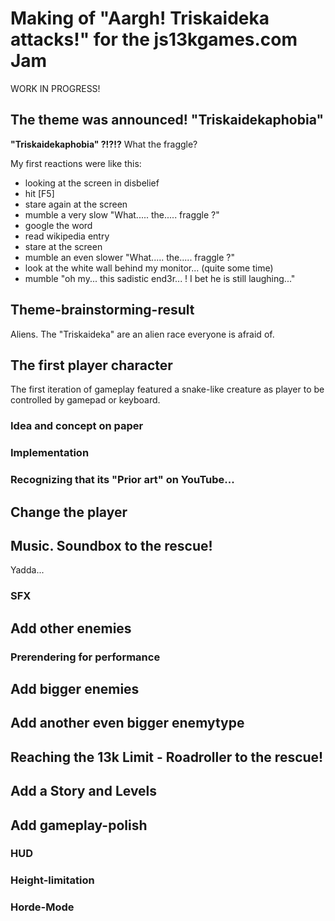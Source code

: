 # Making of "Aargh! Triskaideka attacks!" for the js13kgames.com Jam
WORK IN PROGRESS!
## The theme was announced! "Triskaidekaphobia"

**"Triskaidekaphobia" ?!?!?** What the fraggle?

My first reactions were like this:

* looking at the screen in disbelief
* hit [F5]
* stare again at the screen
* mumble a very slow "What..... the..... fraggle ?"
* google the word
* read wikipedia entry
* stare at the screen
* mumble an even slower "What..... the..... fraggle ?"
* look at the white wall behind my monitor... (quite some time)
* mumble "oh my... this sadistic end3r... ! I bet he is still laughing..."

## Theme-brainstorming-result

Aliens. The "Triskaideka" are an alien race everyone is afraid of.

## The first player character
The first iteration of gameplay featured a snake-like creature as player to be controlled by gamepad or keyboard.

### Idea and concept on paper

### Implementation

### Recognizing that its "Prior art" on YouTube...

## Change the player

## Music. Soundbox to the rescue!
Yadda...
### SFX

## Add other enemies
### Prerendering for performance

## Add bigger enemies

## Add another even bigger enemytype

## Reaching the 13k Limit - Roadroller to the rescue!

## Add a Story and Levels

## Add gameplay-polish

### HUD

### Height-limitation

### Horde-Mode
